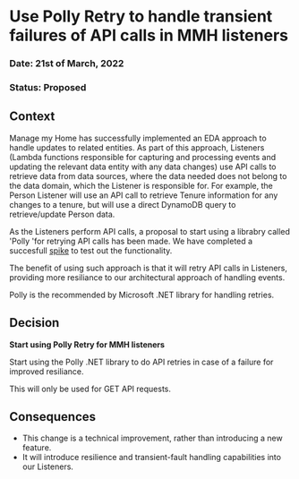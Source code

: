 # Use Polly Retry to handle transient failures of API calls in MMH listeners

### **Date:** 21st of March, 2022

### **Status:**  Proposed

## **Context**

Manage my Home has successfully implemented an EDA approach to handle updates to related entities. As part of this approach, Listeners (Lambda functions responsible for capturing and processing events and updating the relevant data entity with any data changes)
use API calls to retrieve data from data sources, where the data needed does not belong to the data domain, which the Listener is responsible for. For example, the Person Listener will use an API call to retrieve Tenure information for any changes to a tenure, 
but will use a direct DynamoDB query to retrieve/update Person data.

As the Listeners perform API calls, a proposal to start using a librabry called 'Polly 'for retrying API calls has been made. We have completed a succesfull [spike](https://docs.google.com/document/d/1gLwslJdTZKBGn-uZcWDsxNOkV6ucO051CacIJQTnaks/edit) to test out the functionality.

The benefit of using such approach is that it will retry API calls in Listeners, providing more resiliance to our architectural approach of handling events.

Polly is the recommended by Microsoft .NET library for handling retries. 

## **Decision**

**Start using Polly Retry for MMH listeners**

Start using the Polly .NET library to do API retries in case of a failure for improved resiliance.

This will only be used for GET API requests. 

## **Consequences**

- This change is a technical improvement, rather than introducing a new feature.
- It will introduce resilience and transient-fault handling capabilities into our Listeners.



